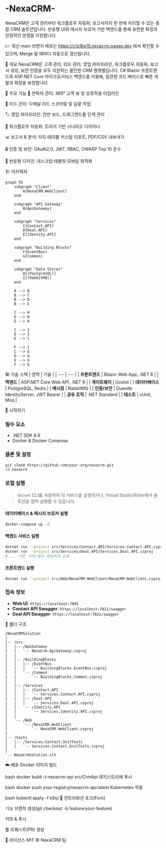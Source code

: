 # -NexaCRM-
NexaCRM은 고객 관리부터 워크플로우 자동화, 보고서까지 한 번에 처리할 수 있는 종합 CRM 솔루션입니다. 반응형 UI와 메시지 브로커 기반 백엔드를 통해 유연한 확장과 안정적인 운영을 지원합니다.

👉 최신 main 브랜치 배포는 https://c1a16e15.nexacrm.pages.dev 에서 확인할 수 있으며, Merge 될 때마다 자동으로 갱신됩니다.

📝 개요
NexaCRM은 고객 관리, 리드 관리, 영업 파이프라인, 워크플로우 자동화, 보고서 생성, 보안 인증을 모두 지원하는 올인원 CRM 플랫폼입니다.
C# Blazor 프론트엔드와 ASP.NET Core 마이크로서비스 백엔드를 이용해, 일관된 코드 베이스로 빠른 개발과 확장을 보장합니다.

🚀 주요 기능
📇 연락처 관리: 360° 고객 뷰 및 상호작용 타임라인

💼 리드 관리: 다채널 리드 스코어링 및 일괄 작업

🏷️ 영업 파이프라인: 칸반 보드, 드래그앤드롭 단계 관리

🤖 워크플로우 자동화: 트리거 기반 시나리오 디자이너

📊 보고서 & 분석: 차트·테이블 커스텀 리포트, PDF/CSV 내보내기

🔒 인증 및 보안: OAuth2.0, JWT, RBAC, OWASP Top 10 준수

📱 반응형 디자인: 데스크탑·태블릿·모바일 최적화

🏗️ 아키텍처
```mermaid
graph TD
    subgraph "Client"
        A[NexaCRM.WebClient]
    end

    subgraph "API Gateway"
        B[ApiGateway]
    end

    subgraph "Services"
        C[Contact.API]
        D[Deal.API]
        E[Identity.API]
    end

    subgraph "Building Blocks"
        F[EventBus]
        G[Common]
    end

    subgraph "Data Stores"
        H[(PostgreSQL)]
        I[(RabbitMQ)]
    end

    A --> B
    B --> C
    B --> D
    B --> E

    C --> H
    D --> H
    E --> H

    C --> I
    D --> I
    E --> I

    F --> I
    C --> G
    D --> G
    E --> G
    F --> G
```

🛠️ 기술 스택
| 영역 | 기술 |
| --- | --- |
| **프론트엔드** | Blazor Web App, .NET 8 |
| **백엔드** | ASP.NET Core Web API, .NET 8 |
| **게이트웨이** | Ocelot |
| **데이터베이스** | PostgreSQL, Redis |
| **메시징** | RabbitMQ |
| **인증/보안** | Duende IdentityServer, JWT Bearer |
| **공유 로직** | .NET Standard |
| **테스트** | xUnit, Moq |

🏁 시작하기
### 필수 요소
- .NET SDK 8.0
- Docker & Docker Compose

### 클론 및 설정
```bash
git clone https://github.com/your-org/nexacrm.git
cd nexacrm
```

### 로컬 실행
> `dotnet` CLI를 사용하여 각 서비스를 실행하거나, Visual Studio/Rider에서 솔루션을 열어 실행할 수 있습니다.

#### 데이터베이스 & 메시지 브로커 실행
```bash
docker-compose up -d
```

#### 백엔드 서비스 실행
```bash
dotnet run --project src/Services/Contact.API/Services.Contact.API.csproj
dotnet run --project src/Services/Deal.API/Services.Deal.API.csproj
# ... 다른 서비스들도 동일하게 실행
```

#### 프론트엔드 실행
```bash
dotnet run --project src/Web/NexaCRM.WebClient/NexaCRM.WebClient.csproj
```

### 접속 정보
-   **Web UI**: `https://localhost:7001`
-   **Contact API Swagger**: `https://localhost:7011/swagger`
-   **Deal API Swagger**: `https://localhost:7021/swagger`

📁 폴더 구조
```
/NexaCRMSolution
|
|-- /src
|   |-- /ApiGateway
|   |   `-- NexaCrm.ApiGateway.csproj
|   |
|   |-- /BuildingBlocks
|   |   |-- /EventBus
|   |   |   `-- BuildingBlocks.EventBus.csproj
|   |   `-- /Common
|   |       `-- BuildingBlocks.Common.csproj
|   |
|   |-- /Services
|   |   |-- /Contact.API
|   |   |   `-- Services.Contact.API.csproj
|   |   |-- /Deal.API
|   |   |   `-- Services.Deal.API.csproj
|   |   `-- /Identity.API
|   |       `-- Services.Identity.API.csproj
|   |
|   `-- /Web
|       `-- /NexaCRM.WebClient
|           `-- NexaCRM.WebClient.csproj
|
|-- /tests
|   |-- /Services.Contact.UnitTests
|   |   `-- Services.Contact.UnitTests.csproj
|
`-- NexaCrmSolution.sln
```
☁️ 배포
Docker 이미지 빌드

bash
docker build -t nexacrm-api src/CrmApi
레지스트리에 푸시

bash
docker push your-registry/nexacrm-api:latest
Kubernetes 적용

bash
kubectl apply -f k8s/
🤝 컨트리뷰션
포크(Fork)

기능 브랜치 생성(git checkout -b feature/your-feature)

커밋 & 푸시

풀 리퀘스트(PR) 생성

📄 라이선스
MIT © NexaCRM 팀
